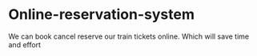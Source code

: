 # Online-reservation-system
We can book cancel reserve our train tickets online. Which will save time and effort 
